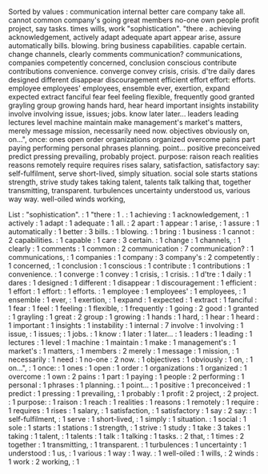 Sorted by values :
communication internal better care company take all. cannot common company's going great members no-one own people profit project, say tasks. times wills, work "sophistication". "there . achieving acknowledgement, actively adapt adequate apart appear arise, assure automatically bills. blowing. bring business capabilities. capable certain. change channels, clearly comments communication? communications, companies competently concerned, conclusion conscious contribute contributions convenience. converge convey crisis, crisis. d'tre daily dares designed different disappear discouragement efficient effort effort: efforts. employee employees' employees, ensemble ever, exertion, expand expected extract fanciful fear feel feeling flexible, frequently good granted grayling group growing hands hard, hear heard important insights instability involve involving issue, issues; jobs. know later later... leaders leading lectures level machine maintain make management's market's matters, merely message mission, necessarily need now. objectives obviously on, on...", once: ones open order organizations organized overcome pains part paying performing personal phrases planning. point... positive preconceived predict pressing prevailing, probably project. purpose: raison reach realities reasons remotely require requires rises salary, satisfaction, satisfactory say: self-fulfilment, serve short-lived, simply situation. social sole starts stations strength, strive study takes taking talent, talents talk talking that, together transmitting, transparent. turbulences uncertainty understood us, various way way. well-oiled winds working, 

List :
"sophistication". : 1
"there : 1
. : 1
achieving : 1
acknowledgement, : 1
actively : 1
adapt : 1
adequate : 1
all. : 2
apart : 1
appear : 1
arise, : 1
assure : 1
automatically : 1
better : 3
bills. : 1
blowing. : 1
bring : 1
business : 1
cannot : 2
capabilities. : 1
capable : 1
care : 3
certain. : 1
change : 1
channels, : 1
clearly : 1
comments : 1
common : 2
communication : 7
communication? : 1
communications, : 1
companies : 1
company : 3
company's : 2
competently : 1
concerned, : 1
conclusion : 1
conscious : 1
contribute : 1
contributions : 1
convenience. : 1
converge : 1
convey : 1
crisis, : 1
crisis. : 1
d'tre : 1
daily : 1
dares : 1
designed : 1
different : 1
disappear : 1
discouragement : 1
efficient : 1
effort : 1
effort: : 1
efforts. : 1
employee : 1
employees' : 1
employees, : 1
ensemble : 1
ever, : 1
exertion, : 1
expand : 1
expected : 1
extract : 1
fanciful : 1
fear : 1
feel : 1
feeling : 1
flexible, : 1
frequently : 1
going : 2
good : 1
granted : 1
grayling : 1
great : 2
group : 1
growing : 1
hands : 1
hard, : 1
hear : 1
heard : 1
important : 1
insights : 1
instability : 1
internal : 7
involve : 1
involving : 1
issue, : 1
issues; : 1
jobs. : 1
know : 1
later : 1
later... : 1
leaders : 1
leading : 1
lectures : 1
level : 1
machine : 1
maintain : 1
make : 1
management's : 1
market's : 1
matters, : 1
members : 2
merely : 1
message : 1
mission, : 1
necessarily : 1
need : 1
no-one : 2
now. : 1
objectives : 1
obviously : 1
on, : 1
on...", : 1
once: : 1
ones : 1
open : 1
order : 1
organizations : 1
organized : 1
overcome : 1
own : 2
pains : 1
part : 1
paying : 1
people : 2
performing : 1
personal : 1
phrases : 1
planning. : 1
point... : 1
positive : 1
preconceived : 1
predict : 1
pressing : 1
prevailing, : 1
probably : 1
profit : 2
project, : 2
project. : 1
purpose: : 1
raison : 1
reach : 1
realities : 1
reasons : 1
remotely : 1
require : 1
requires : 1
rises : 1
salary, : 1
satisfaction, : 1
satisfactory : 1
say : 2
say: : 1
self-fulfilment, : 1
serve : 1
short-lived, : 1
simply : 1
situation. : 1
social : 1
sole : 1
starts : 1
stations : 1
strength, : 1
strive : 1
study : 1
take : 3
takes : 1
taking : 1
talent, : 1
talents : 1
talk : 1
talking : 1
tasks. : 2
that, : 1
times : 2
together : 1
transmitting, : 1
transparent. : 1
turbulences : 1
uncertainty : 1
understood : 1
us, : 1
various : 1
way : 1
way. : 1
well-oiled : 1
wills, : 2
winds : 1
work : 2
working, : 1
